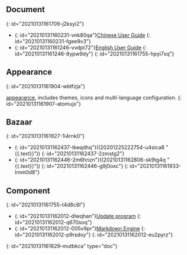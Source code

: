 ## Document
{: id="20210131161709-j2ksyi2"}

* {: id="20210131160231-vnk80qa"}[Chinese User Guide](https://github.com/siyuan-note/user-guide-zh_CN)
  {: id="20210131160231-fgee9v3"}
* {: id="20210131161246-vvdpt72"}[English User Guide](https://github.com/siyuan-note/user-guide-en_US)
  {: id="20210131161246-8ypw9dy"}
{: id="20210131161755-hpyi7xq"}

## Appearance
{: id="20210131161904-wbtfzja"}

[appearance](https://github.com/siyuan-note/appearance), includes themes, icons and multi-language configuration.
{: id="20210131161907-atomujx"}

## Bazaar
{: id="20210131161927-1i4rnk0"}

* {: id="20210131162437-tkeqdhq"}((20201225222754-u4sica8 "{{.text}}"))
  {: id="20210131162437-2zmstg2"}
* {: id="20210131162446-2m6hnzn"}((20210131162806-sk9tg4q "{{.text}}"))
  {: id="20210131162446-g9j0oxc"}
{: id="20210131161933-lrnm0d8"}

## Component
{: id="20210131161755-t4d8c8l"}

* {: id="20210131162012-dlwqhan"}[Update program](https://github.com/siyuan-note/pit)
  {: id="20210131162012-q670soq"}
* {: id="20210131162012-005v9pr"}[Markdown Engine](https://github.com/88250/lute)
  {: id="20210131162012-p9rsdoy"}
{: id="20210131162012-eu2pyrz"}


{: id="20210131161629-mutbkca" type="doc"}
